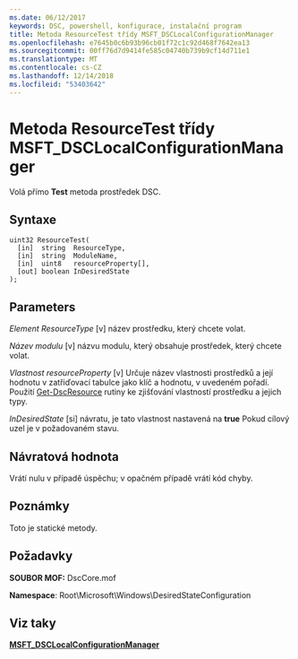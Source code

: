 ```yaml
---
ms.date: 06/12/2017
keywords: DSC, powershell, konfigurace, instalační program
title: Metoda ResourceTest třídy MSFT_DSCLocalConfigurationManager
ms.openlocfilehash: e7645b0c6b93b96cb01f72c1c92d468f7642ea13
ms.sourcegitcommit: 00ff76d7d9414fe585c04740b739b9cf14d711e1
ms.translationtype: MT
ms.contentlocale: cs-CZ
ms.lasthandoff: 12/14/2018
ms.locfileid: "53403642"
---
```

# <a name="resourcetest-method-of-the-msftdsclocalconfigurationmanager-class"></a>Metoda ResourceTest třídy MSFT_DSCLocalConfigurationManager

Volá přímo **Test** metoda prostředek DSC.

## <a name="syntax"></a>Syntaxe

```mof
uint32 ResourceTest(
  [in]  string  ResourceType,
  [in]  string  ModuleName,
  [in]  uint8   resourceProperty[],
  [out] boolean InDesiredState
);
```

## <a name="parameters"></a>Parameters

*Element ResourceType* \[v\] název prostředku, který chcete volat.

*Název modulu* \[v\] názvu modulu, který obsahuje prostředek, který chcete volat.

*Vlastnost resourceProperty* \[v\] Určuje název vlastnosti prostředků a její hodnotu v zatřiďovací tabulce jako klíč a hodnotu, v uvedeném pořadí. Použití [Get-DscResource](/powershell/module/PSDesiredStateConfiguration/Get-DscResource) rutiny ke zjišťování vlastností prostředku a jejich typy.

*InDesiredState* \[si\] návratu, je tato vlastnost nastavená na **true** Pokud cílový uzel je v požadovaném stavu.

## <a name="return-value"></a>Návratová hodnota

Vrátí nulu v případě úspěchu; v opačném případě vrátí kód chyby.

## <a name="remarks"></a>Poznámky

Toto je statické metody.

## <a name="requirements"></a>Požadavky

**SOUBOR MOF:** DscCore.mof

**Namespace**: Root\Microsoft\Windows\DesiredStateConfiguration

## <a name="see-also"></a>Viz taky

[**MSFT_DSCLocalConfigurationManager**](msft-dsclocalconfigurationmanager.md)